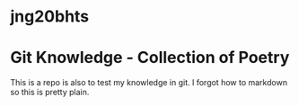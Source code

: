 
# jng20bhts

# Git Knowledge - Collection of Poetry

This is a repo is also to test my knowledge in git. I forgot how to markdown so this is pretty plain.
